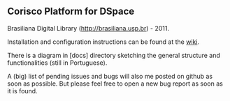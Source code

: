 ## Corisco Platform for DSpace

Brasiliana Digital Library (http://brasiliana.usp.br) - 2011.

Installation and configuration instructions can be found at the [wiki]().

There is a diagram in [docs] directory sketching the general structure and functionalities (still in Portuguese).

A (big) list of pending issues and bugs will also me posted on github as soon as possible. But please feel free to open a new bug report as soon as it is found.

